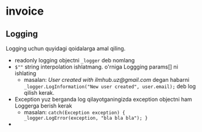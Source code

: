 # invoice

## Logging
Logging uchun quyidagi qoidalarga amal qiling.
- readonly logging objectni `_logger` deb nomlang
- `$""` string interpolation ishlatmang. o'rniga Loggging params[] ni ishlating
  - masalan: _User created with ilmhub.uz@gmail.com_ degan habarni `_logger.LogInformation("New user created", user.email);` deb log qilish kerak.
- Exception yuz berganda log qilayotganingizda exception objectni ham Loggerga berish kerak
  - masalan: `catch(Exception exception) { _logger.LogError(exception, "bla bla bla"); }`
- 
